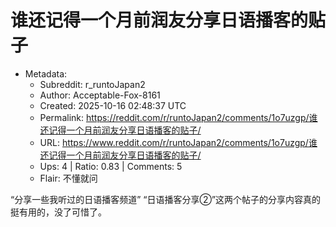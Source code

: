 # 谁还记得一个月前润友分享日语播客的贴子

- Metadata:
  - Subreddit: r_runtoJapan2
  - Author: Acceptable-Fox-8161
  - Created: 2025-10-16 02:48:37 UTC
  - Permalink: https://reddit.com/r/runtoJapan2/comments/1o7uzgp/谁还记得一个月前润友分享日语播客的贴子/
  - URL: https://www.reddit.com/r/runtoJapan2/comments/1o7uzgp/谁还记得一个月前润友分享日语播客的贴子/
  - Ups: 4 | Ratio: 0.83 | Comments: 5
  - Flair: 不懂就问


“分享一些我听过的日语播客频道”
“日语播客分享②”这两个帖子的分享内容真的挺有用的，没了可惜了。

